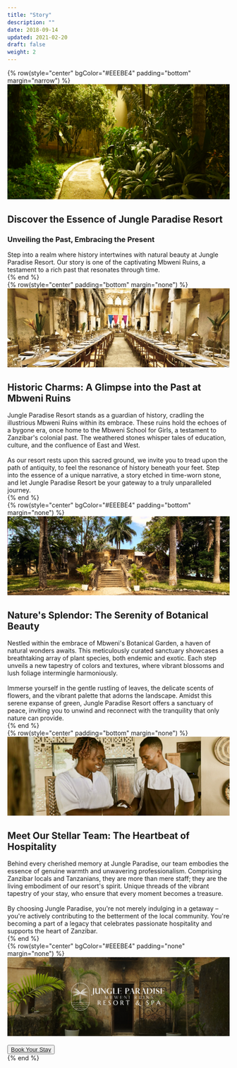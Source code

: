 ```yaml
---
title: "Story"
description: ""
date: 2018-09-14
updated: 2021-02-20
draft: false
weight: 2
---
```


<!-- section 1 (header) -->


{% row(style="center" bgColor="#EEEBE4" padding="bottom" margin="narrow") %}

<div class="container mx-auto">

![Image](./img/story_header.png#mx-auto)


## Discover the Essence of Jungle Paradise Resort

### Unveiling the Past, Embracing the Present

<p class="max-w-6xl mx-auto">Step into a realm where history intertwines with natural beauty at Jungle Paradise Resort. Our story is one of the captivating Mbweni Ruins, a testament to a rich past that resonates through time.</p>

</div>

{% end %}



<!-- section 2 -->

{% row(style="center" padding="bottom" margin="none") %}


![Image](./img/ruins.jpg#mx-auto)

## Historic Charms: A Glimpse into the Past at Mbweni Ruins

<p class="max-w-6xl mx-auto">Jungle Paradise Resort stands as a guardian of history, cradling the illustrious Mbweni Ruins within its embrace. These ruins hold the echoes of a bygone era, once home to the Mbweni School for Girls, a testament to Zanzibar's colonial past. The weathered stones whisper tales of education, culture, and the confluence of East and West.<br><br>
As our resort rests upon this sacred ground, we invite you to tread upon the path of antiquity, to feel the resonance of history beneath your feet. Step into the essence of a unique narrative, a story etched in time-worn stone, and let Jungle Paradise Resort be your gateway to a truly unparalleled journey.

</p>


{% end %}


<!-- section 3 -->

{% row(style="center" bgColor="#EEEBE4" padding="bottom" margin="none") %}

![Image](./img/botanicalgarden.jpg#mx-auto)

## Nature's Splendor: The Serenity of Botanical Beauty

<p class="max-w-6xl mx-auto">Nestled within the embrace of Mbweni's Botanical Garden, a haven of natural wonders awaits. This meticulously curated sanctuary showcases a breathtaking array of plant species, both endemic and exotic. Each step unveils a new tapestry of colors and textures, where vibrant blossoms and lush foliage intermingle harmoniously. <br><br>
Immerse yourself in the gentle rustling of leaves, the delicate scents of flowers, and the vibrant palette that adorns the landscape. Amidst this serene expanse of green, Jungle Paradise Resort offers a sanctuary of peace, inviting you to unwind and reconnect with the tranquility that only nature can provide.
</p>


{% end %}

<!-- section 4 -->

{% row(style="center" padding="bottom" margin="none") %}

![Image](./img/staff.jpg#mx-auto)

## Meet Our Stellar Team: The Heartbeat of Hospitality

<p class="max-w-6xl mx-auto">Behind every cherished memory at Jungle Paradise, our team embodies the essence of genuine warmth and unwavering professionalism. Comprising Zanzibar locals and Tanzanians, they are more than mere staff; they are the living embodiment of our resort's spirit.  Unique threads of the vibrant tapestry of your stay, who ensure that every moment becomes a treasure.<br><br>
By choosing Jungle Paradise, you're not merely indulging in a getaway – you're actively contributing to the betterment of the local community. You're becoming a part of a legacy that celebrates passionate hospitality and supports the heart of Zanzibar.
</p>


{% end %}


<!-- section 5 -->

{% row(style="center" bgColor="#EEEBE4" padding="none" margin="none") %}

![Image](./img/story_bottom.jpg#mx-auto)

<br>

<button class="mb-8"><a class="" href="https://hotels.cloudbeds.com/reservation/DNw5Ek#checkin=2023-04-04&checkout=2023-04-05" target="_blank">Book Your Stay</a></button>




{% end %}




<style>
  .myColor{

  background-color:#EEEBE4;
}

p{
    margin: 0px;
}


</style> 